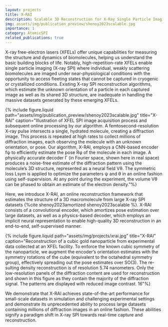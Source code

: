 ```yaml
---
layout: projects
title: X-RAI
description: Scalable 3D Reconstruction for X-Ray Single Particle Imaging Based on Online Machine Learning
img: assets/img/publication_preview/shenoy2023scalable.jpg
importance: 1
category: AtomicSPI
related_publications: true
---
```

X-ray free-electron lasers (XFELs) offer unique capabilities for measuring the structure and dynamics of biomolecules, helping us understand the basic building blocks of life. Notably, high-repetition-rate XFELs enable single particle imaging (X-ray SPI) where individual, weakly scattering biomolecules are imaged under near-physiological conditions with the opportunity to access fleeting states that cannot be captured in cryogenic or crystallized conditions. Existing X-ray SPI reconstruction algorithms, which estimate the unknown orientation of a particle in each captured image as well as its shared 3D structure, are inadequate in handling the massive datasets generated by these emerging XFELs.

{% include figure.liquid path="assets/img/publication_preview/shenoy2023scalable.jpg" title="X-RAI" caption="Illustration of XFEL SPI image acquisition process and subsequent online processing by our algorithm. A femtosecond-resolution X-ray pulse intersects a single, hydrated
molecule, creating a diffraction image. This process is repeated at high rates to collect millions of diffraction images, each observing the molecule with an unknown orientation, or pose.
Our algorithm, X-RAI, employs a CNN-based encoder fψ to efficiently estimate the pose Rφ
of the molecule in each image. A physically accurate decoder Γ (in Fourier space, shown here
in real space) produces a noise-free estimate of the diffraction pattern using the molecule’s 3D
structure, represented as a neural field Vθ. The symmetric loss Lsym is applied to optimize the
parameters ψ and θ in an online fashion using self-supervision. At any point during the experiment, the volume Vθ can be phased to obtain an estimate of the electron density."%}

Here, we introduce X-RAI, an online reconstruction framework that estimates the structure of a 3D macromolecule from large X-ray SPI datasets {%cite shenoy2023amortized shenoy2023scalable %}. X-RAI consists of a convolutional encoder, which amortizes pose estimation over large datasets, as well as a physics-based decoder, which employs an implicit neural representation to enable high-quality 3D reconstruction in an end-to-end, self-supervised manner.

{% include figure.liquid path="assets/img/projects/xrai.jpg" title="X-RAI" caption="Reconstruction of a cubic gold nanoparticle from experimental data collected at an
XFEL facility. To enforce the known cubic symmetry of the nanoparticle, we augment
the encoder’s orientation estimates with the symmetry rotations of the cube (equivalent to the
octahedral symmetry group), effectively spreading out the pose estimates over SO(3). The re-
sulting density reconstruction is of resolution 5.74 nanometers. Only the low-resolution panels
of the diffraction content are used for reconstruction and shown in this figure as they contain
the majority of the diffraction signal. The patterns are displayed with reduced image contrast.
16"%}

We demonstrate that X-RAI achieves state-of-the-art performance for small-scale datasets in simulation and challenging experimental settings and demonstrate its unprecedented ability to process large datasets containing millions of diffraction images in an online fashion. These abilities signify a paradigm shift in X-ray SPI towards real-time capture and reconstruction.
